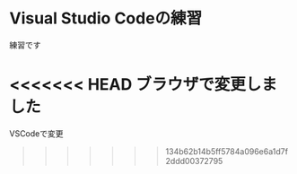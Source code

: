 # Visual Studio Codeの練習

練習です

<<<<<<< HEAD
ブラウザで変更しました
=======
VSCodeで変更
>>>>>>> 134b62b14b5ff5784a096e6a1d7f2ddd00372795
